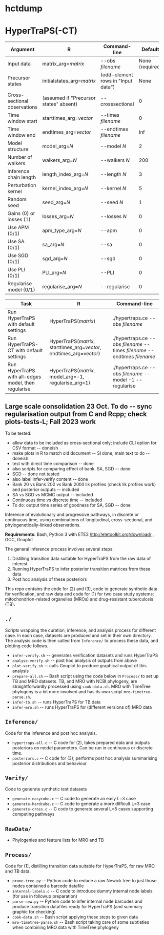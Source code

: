 # hctdump
HyperTraPS(-CT)
===============

| Argument | R | Command-line | Default |
|----------|---|--------------|---------|
| Input data | matrix_arg=*matrix* | --obs *filename* | None (required) |
| Precursor states | initialstates_arg=*matrix* | (odd-element rows in "Input data") | None |
| Cross-sectional observations | (assumed if "Precursor states" absent) | --crosssectional | 0 |
| Time window start | starttimes_arg=*vector* | --times *filename* | 0 |
| Time window end | endtimes_arg=*vector* | --endtimes *filename* | Inf |
| Model structure | model_arg=*N* | --model *N* | 2 |
| Number of walkers | walkers_arg=*N* | --walkers *N* | 200 |
| Inference chain length | length_index_arg=*N* | --length *N* | 3 |
| Perturbation kernel | kernel_index_arg=*N* | --kernel *N*| 5 |
| Random seed | seed_arg=*N* | --seed *N* | 1 |
| Gains (0) or losses (1) | losses_arg=*N* | --losses *N* | 0 |
| Use APM (0/1) | apm_type_arg=*N* | --apm | 0 |
| Use SA (0/1) | sa_arg=*N* | --sa | 0 |
| Use SGD (0/1) | sgd_arg=*N* | --sgd | 0 |
| Use PLI (0/1) | PLI_arg=*N* | --PLI | 0 |
| Regularise model (0/1) | regularise_arg=*N* | --regularise | 0 |

| Task | R | Command-line |
|------|---|--------------|
| Run HyperTraPS with default settings | HyperTraPS(*matrix*) | ./hypertraps.ce --obs *filename* |
| Run HyperTraPS-CT with default settings | HyperTraPS(*matrix*, starttimes_arg=*vector*, endtimes_arg=*vector*) | ./hypertraps.ce --obs *filename* --times *filename* --endtimes *filename* |
| Run HyperTraPS with all-edges model, then regularise | HyperTraPS(*matrix*, model_arg=-1, regularise_arg=1) | ./hypertraps.ce --obs *filename* --model -1 --regularise |

Large scale consolidation 23 Oct. To do -- sync regularisation output from C and Rcpp; check plots-tests-L;
Fall 2023 work
-----

To be tested:
* allow data to be included as cross-sectional only; include CLI option for CSV format -- doneish
* make plots in R to match old document -- SI done, main text to do -- doneish
* test with direct time comparison -- done
* also scripts for comparing effect of bank, SA, SGD -- done
* SGD -- done not tested
* also label infer-verify content -- done
* Bank 20 vs Bank 200 vs Bank 2000 lik profiles (check lik profiles work) and posterior outputs -- included
* SA vs SGD vs MCMC output -- included
* Continuous time vs discrete time -- included
* To do: output time series of goodness for SA, SGD -- done

Inference of evolutionary and progressive pathways, in discrete or continuous time, using combinations of longitudinal, cross-sectional, and phylogenetically-linked observations.

**Requirements:** Bash, Python 3 with ETE3 http://etetoolkit.org/download/ , GCC, Gnuplot

The general inference process involves several steps:
  1. Distilling transition data suitable for HyperTraPS from the raw data of interest
  2. Running HyperTraPS to infer posterior transition matrices from these data
  3. Post hoc analysis of these posteriors
  
This repo contains the code for (2) and (3), code to generate synthetic data for verification, and raw data and code for (1) for two case study systems: mitochondrion-related organelles (MROs) and drug-resistant tuberculosis (TB).

`./`
----
Scripts wrapping the curation, inference, and analysis process for different case. In each case, datasets are produced and set in their own directory. The analysis code is then called from `Inference/` to process these data, and plotting code follows.
  * `infer-verify.sh` -- generates verification datasets and runs HyperTraPS
  * `analyse-verify.sh` -- post hoc analysis of outputs from above
  * `plot-verify.sh` -- calls Gnuplot to produce graphical output of this analysis
  * `prepare-all.sh` -- Bash script using the code below in `Process/` to set up TB and MRO datasets. TB, and MRO with NCBI phylogeny, are straightforwardly processed using `cook-data.sh`. MRO with TimeTree phylogeny is a bit more involved and has its own script `mro-timetree-parse.sh`.
  * `infer-tb.sh` -- runs HyperTraPS for TB data
  * `infer-mro.sh` -- runs HyperTraPS for (different versions of) MRO data
  
`Inference/`
------------
Code for the inference and post hoc analysis.
  * `hypertraps-all.c` -- C code for (2), takes prepared data and outputs posteriors on model parameters. Can be run in continuous or discrete time.
  * `posteriors.c` -- C code for (3), performs post hoc analysis summarising posterior distributions and behaviour
  
`Verify/`
---------
Code to generate synthetic test datasets
  * `generate-easycube.c` -- C code to generate an easy L=3 case
  * `generate-hardcube.c` -- C code to generate a more difficult L=3 case
  * `generate-cross.c` -- C code to generate several L=5 cases supporting competing pathways
    
`RawData/`
----------
  * Phylogenies and feature lists for MRO and TB

`Process/`
----------
Code for (1), distilling transition data suitable for HyperTraPS, for raw MRO and TB data. 
  * `prune-tree.py` -- Python code to reduce a raw Newick tree to just those nodes contained a barcode datafile
  * `internal-labels.c` -- C code to introduce dummy internal node labels (for use in followup preparation)
  * `parse-new.py` -- Python code to infer internal node barcodes and produce transition datafiles ready for HyperTraPS (and summary graphic for checking)
  * `cook-data.sh` -- Bash script applying these steps to given data
  * `mro-timetree-parse.sh` -- Bash script taking care of some subtleties when combining MRO data with TimeTree phylogeny
